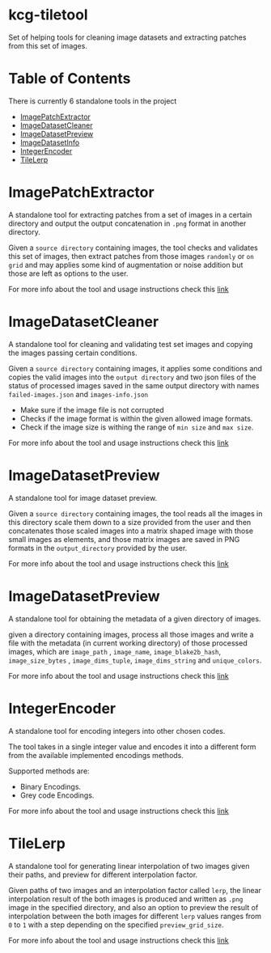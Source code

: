 # kcg-tiletool

Set of helping tools for cleaning image datasets and extracting patches from this set of images. 

# Table of Contents
There is currently 6 standalone tools in the project 
- [ImagePatchExtractor](#ImagePatchExtractor)
- [ImageDatasetCleaner](#ImageDatasetCleaner)
- [ImageDatasetPreview](#ImageDatasetPreview)
- [ImageDatasetInfo](#ImageDatasetInfo)
- [IntegerEncoder](#IntegerEncoder)
- [TileLerp](#tilelerp)

# ImagePatchExtractor
A standalone tool for extracting patches from a set of images in a certain directory and output the output concatenation in `.png` format in another directory.

Given a `source directory` containing images, the tool checks and validates this set of images, then extract patches from those images `randomly` or `on grid` and may applies some kind of augmentation or noise addition but those are left as options to the user.  

For more info about the tool and usage instructions check this [link](image-patch-extractor)

# ImageDatasetCleaner
A standalone tool for cleaning and validating test set images and copying the images passing certain conditions. 

Given a `source directory` containing images, it applies some conditions and copies the valid images into the `output directory` and two json files of the status of processed images saved in the same output directory with names `failed-images.json` and `images-info.json`

- Make sure if the image file is not corrupted
- Checks if the image format is within the given allowed image formats.
- Check if the image size is withing the range of `min size` and `max size`.

For more info about the tool and usage instructions check this [link](image-dataset-cleaner)

# ImageDatasetPreview
A standalone tool for image dataset preview. 

Given a `source directory` containing images, the tool reads all the images in this directory scale them down to a size provided from the user and then concatenates those scaled images into a matrix shaped image with those small images as elements, and those matrix images are saved in PNG formats in the `output_directory` provided by the user. 

For more info about the tool and usage instructions check this [link](image-dataset-preview)

# ImageDatasetPreview
A standalone tool for obtaining the metadata of a given directory of images. 

given a directory containing images, process all those images and write a file with the metadata (in current working directory)
of those processed images, which are `image_path` , `image_name`, `image_blake2b_hash`, `image_size_bytes` , `image_dims_tuple`, `image_dims_string` and `unique_colors`. 

For more info about the tool and usage instructions check this [link](image-dataset-info)


# IntegerEncoder
A standalone tool for encoding integers into other chosen codes. 

The tool takes in a single integer value and encodes it into a different form from the available implemented encodings methods. 

Supported methods are: 
- Binary Encodings. 
- Grey code Encodings. 


For more info about the tool and usage instructions check this [link](int-encoder)


# TileLerp
A standalone tool for generating linear interpolation of two images given their paths, and preview for different interpolation factor.

Given paths of two images and an interpolation factor called `lerp`, the linear interpolation result of the both images is produced and written as `.png` image in the specified directory, and also an option to preview the result of interpolation between the both images for different `lerp` values ranges from `0` to `1` with a step depending on the specified `preview_grid_size`. 

For more info about the tool and usage instructions check this [link](tile-lerp-tool)
